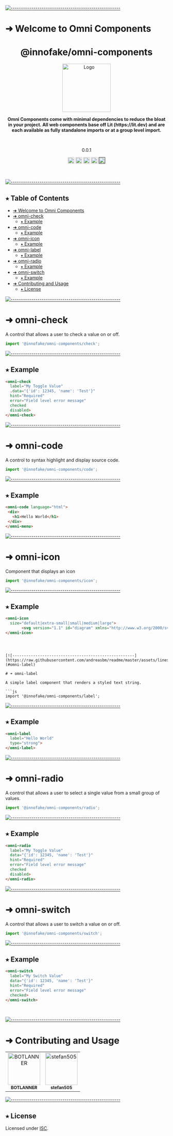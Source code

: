 <!-- ⚠️ This README has been generated from the file(s) "blueprint.md" ⚠️-->
[![-----------------------------------------------------](https://raw.githubusercontent.com/andreasbm/readme/master/assets/lines/aqua.png)](#welcome-to-omni-components-)

# ➜ Welcome to Omni Components 
<h1 align="center">@innofake/omni-components</h1>
<p align="center">
  <img src="https://avatars.githubusercontent.com/u/107934107" alt="Logo" width="150" height="auto" />
</p>

<p align="center">
  <b>Omni Components come with minimal dependencies to reduce the bloat in your project. All web components base off Lit (https://lit.dev) and are each available as fully standalone imports or at a group level import.</b></br>
  <sub><sub>
</p>

<br />

<p align="center">0.0.1</p>

<p align="center">
		<a href="https://npmcharts.com/compare/@innofake/omni-components?minimal=true"><img alt="Downloads per month" src="https://img.shields.io/npm/dm/@innofake/omni-components.svg" height="20"/></a>
<a href="https://www.npmjs.com/package/@innofake/omni-components"><img alt="NPM Version" src="https://img.shields.io/npm/v/@innofake/omni-components.svg" height="20"/></a>
<a href="https://david-dm.org/innofake/omni-components"><img alt="Dependencies" src="https://img.shields.io/david/innofake/omni-components.svg" height="20"/></a>
<a href="https://github.com/innofake/omni-components/graphs/contributors"><img alt="Contributors" src="https://img.shields.io/github/contributors/innofake/omni-components.svg" height="20"/></a>
<a href=""><img alt="Repository: Private" src="https://img.shields.io/badge/Repository-private-lightgrey.svg" height="20"/></a>
	</p>


&nbsp;

[![-----------------------------------------------------](https://raw.githubusercontent.com/andreasbm/readme/master/assets/lines/aqua.png)](#table-of-contents)

## ⭑ Table of Contents

* [➜ Welcome to Omni Components ](#-welcome-to-omni-components-)
* [➜ omni-check](#-omni-check)
	* [⭑ Example](#-example)
* [➜ omni-code](#-omni-code)
	* [⭑ Example](#-example-1)
* [➜ omni-icon](#-omni-icon)
	* [⭑ Example](#-example-2)
* [➜ omni-label](#-omni-label)
	* [⭑ Example](#-example-3)
* [➜ omni-radio](#-omni-radio)
	* [⭑ Example](#-example-4)
* [➜ omni-switch](#-omni-switch)
	* [⭑ Example](#-example-5)
* [➜ Contributing and Usage](#-contributing-and-usage)
	* [⭑ License](#-license)
&nbsp;


[![-----------------------------------------------------](https://raw.githubusercontent.com/andreasbm/readme/master/assets/lines/aqua.png)](#omni-check)

# ➜ omni-check

A control that allows a user to check a value on or off.

```js 
import '@innofake/omni-components/check'; 
```


[![-----------------------------------------------------](https://raw.githubusercontent.com/andreasbm/readme/master/assets/lines/aqua.png)](#example)

## ⭑ Example

```html
<omni-check
  label="My Toggle Value"
  .data="{'id': 12345, 'name': 'Test'}"
  hint="Required"
  error="Field level error message"
  checked
  disabled>
</omni-check>
```



[![-----------------------------------------------------](https://raw.githubusercontent.com/andreasbm/readme/master/assets/lines/aqua.png)](#omni-code)

# ➜ omni-code

A control to syntax highlight and display source code.

```js 
import '@innofake/omni-components/code'; 
```


[![-----------------------------------------------------](https://raw.githubusercontent.com/andreasbm/readme/master/assets/lines/aqua.png)](#example)

## ⭑ Example

```html
<omni-code language="html">
 <div>
   <h1>Hello World</h1>
 </div>
</omni-menu>
```



[![-----------------------------------------------------](https://raw.githubusercontent.com/andreasbm/readme/master/assets/lines/aqua.png)](#omni-icon)

# ➜ omni-icon

Component that displays an icon

```js 
import '@innofake/omni-components/icon'; 
```


[![-----------------------------------------------------](https://raw.githubusercontent.com/andreasbm/readme/master/assets/lines/aqua.png)](#example)

## ⭑ Example

```html
<omni-icon
  size="default|extra-small|small|medium|large">
	   <svg version="1.1" id="diagram" xmlns="http://www.w3.org/2000/svg" xmlns:xlink="http://www.w3.org/1999/xlink" x="0px" y="0px" width="375px" height="150px"><path d="M45,11.5H33.333c0.735-1.159,1.167-2.528,1.167-4C34.5,3.364,31.136,0,27,0s-7.5,3.364-7.5,7.5c0,1.472,0.432,2.841,1.167,4H9l-9,32h54L45,11.5z M22.5,7.5C22.5,5.019,24.519,3,27,3s4.5,2.019,4.5,4.5c0,1.752-1.017,3.257-2.481,4h-4.037 C23.517,10.757,22.5,9.252,22.5,7.5z" id="control"/></svg>
</omni-icon>

```

```



[![-----------------------------------------------------](https://raw.githubusercontent.com/andreasbm/readme/master/assets/lines/aqua.png)](#omni-label)

# ➜ omni-label

A simple label component that renders a styled text string.

```js 
import '@innofake/omni-components/label'; 
```


[![-----------------------------------------------------](https://raw.githubusercontent.com/andreasbm/readme/master/assets/lines/aqua.png)](#example)

## ⭑ Example

```html
<omni-label
  label="Hello World"
  type="strong">
</omni-label>
```



[![-----------------------------------------------------](https://raw.githubusercontent.com/andreasbm/readme/master/assets/lines/aqua.png)](#omni-radio)

# ➜ omni-radio

A control that allows a user to select a single value from a small group of values.

```js 
import '@innofake/omni-components/radio'; 
```


[![-----------------------------------------------------](https://raw.githubusercontent.com/andreasbm/readme/master/assets/lines/aqua.png)](#example)

## ⭑ Example

```html
<omni-radio
  label="My Toggle Value"
  data="{'id': 12345, 'name': 'Test'}"
  hint="Required"
  error="Field level error message"
  checked
  disabled>
</omni-radio>
```



[![-----------------------------------------------------](https://raw.githubusercontent.com/andreasbm/readme/master/assets/lines/aqua.png)](#omni-switch)

# ➜ omni-switch

A control that allows a user to switch a value on or off.

```js 
import '@innofake/omni-components/switch'; 
```


[![-----------------------------------------------------](https://raw.githubusercontent.com/andreasbm/readme/master/assets/lines/aqua.png)](#example)

## ⭑ Example

```html
<omni-switch
  label="My Switch Value"
  data="{'id': 12345, 'name': 'Test'}"
  hint="Required"
  error="Field level error message"
  checked>
</omni-switch>
```


&nbsp;

[![-----------------------------------------------------](https://raw.githubusercontent.com/andreasbm/readme/master/assets/lines/aqua.png)](#contributing-and-usage)

# ➜ Contributing and Usage
<!-- readme: contributors -start -->
<table>
<tr>
    <td align="center">
        <a href="https://github.com/BOTLANNER">
            <img src="https://avatars.githubusercontent.com/u/16349308?v=4" width="100;" alt="BOTLANNER"/>
            <br />
            <sub><b>BOTLANNER</b></sub>
        </a>
    </td>
    <td align="center">
        <a href="https://github.com/stefan505">
            <img src="https://avatars.githubusercontent.com/u/10812446?v=4" width="100;" alt="stefan505"/>
            <br />
            <sub><b>stefan505</b></sub>
        </a>
    </td></tr>
</table>
<!-- readme: contributors -end -->

[![-----------------------------------------------------](https://raw.githubusercontent.com/andreasbm/readme/master/assets/lines/aqua.png)](#license)

## ⭑ License
	
Licensed under [ISC](https://opensource.org/licenses/ISC).